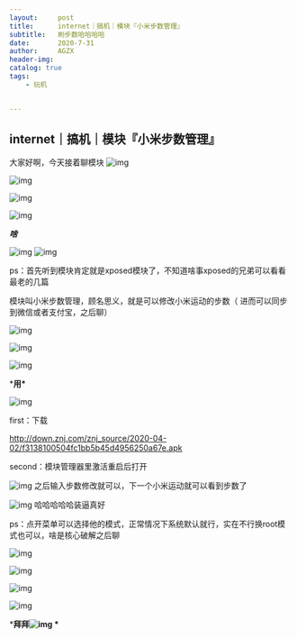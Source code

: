 ```yaml
---
layout:     post
title:      internet｜搞机｜模块『小米步数管理』
subtitle:   刷步数哈哈哈哈
date:       2020-7-31
author:     AGZX
header-img: 
catalog: true
tags:
    - 玩机


---
```


## internet｜搞机｜模块『小米步数管理』

大家好啊，今天接着聊模块
![img](https://mmbiz.qpic.cn/mmbiz_png/tMsLbdfwxoNr19BkJJ802uHqUwMTCa8sHP2wo5cZWH6lBLJTQBZnlT8FkhbmoBnLhxNP7Jc2KhZHPWvu6XlsAQ/640?wx_fmt=png&tp=webp&wxfrom=5&wx_lazy=1&wx_co=1)





![img](https://mmbiz.qpic.cn/mmbiz_png/tMsLbdfwxoNr19BkJJ802uHqUwMTCa8syC58LVemoq3TEyfkBuSdBrSH5zPKdHuHOtKDK9RuSnoMHMg62ic35jg/640?wx_fmt=png&tp=webp&wxfrom=5&wx_lazy=1&wx_co=1)



![img](https://mmbiz.qpic.cn/mmbiz_png/tMsLbdfwxoM12GmQGZYFy7azn1RM2IznldnbaicFIpNnKejI3fo2HevqRhvWHQ8k8TXI8CgyfSN0qVGbqWJj3Wg/640?wx_fmt=png&tp=webp&wxfrom=5&wx_lazy=1&wx_co=1)



![img](https://mmbiz.qpic.cn/mmbiz_png/tMsLbdfwxoPvhibcLnC5hTcXqKITTp19OH29NLiam9n4fQKickXsBhK690REU4AB7V3lQCIYMvKB7L1fbALqaCoAw/640?wx_fmt=png&tp=webp&wxfrom=5&wx_lazy=1&wx_co=1)

***啥***

![img](https://mmbiz.qpic.cn/mmbiz_png/tMsLbdfwxoM12GmQGZYFy7azn1RM2IznibrWgBLOicIoeicsg3LGoSS6wTeO5SJomic3dofibictDVGkkudHjOHZekDA/640?wx_fmt=png&tp=webp&wxfrom=5&wx_lazy=1&wx_co=1)
![img](https://mmbiz.qpic.cn/mmbiz_jpg/tMsLbdfwxoNo05rxjhn68E6HKA3cF3TxyYoOibLFY0vlG1AqqMabGicHdWFsXEn6eG18mpicVWIHth0Z5l1jRSbFQ/640?wx_fmt=jpeg&tp=webp&wxfrom=5&wx_lazy=1&wx_co=1)

ps：首先听到模块肯定就是xposed模块了，不知道啥事xposed的兄弟可以看看最老的几篇

模块叫小米步数管理，顾名思义，就是可以修改小米运动的步数（ 进而可以同步到微信或者支付宝，之后聊）





![img](https://mmbiz.qpic.cn/mmbiz_png/tMsLbdfwxoNr19BkJJ802uHqUwMTCa8sSp3hOnFoDHTkbD7VvvWxBZDUCaJJicnFloaNozOn9ghH7gaMN47c1PA/640?wx_fmt=png&tp=webp&wxfrom=5&wx_lazy=1&wx_co=1)



![img](https://mmbiz.qpic.cn/mmbiz_png/tMsLbdfwxoM12GmQGZYFy7azn1RM2Iznj8Q2gQs4btqOD1edLs4NiaCEfe3CkKjKAKKcDsnGESOuQfhkHY4r5Hw/640?wx_fmt=png&tp=webp&wxfrom=5&wx_lazy=1&wx_co=1)



![img](https://mmbiz.qpic.cn/mmbiz_png/tMsLbdfwxoPvhibcLnC5hTcXqKITTp19OAGQ6v3CMNd82aSzq3ib9HJibexbJUfTD5lLKgnnJicYrmOlSF7BtnrbBg/640?wx_fmt=png&tp=webp&wxfrom=5&wx_lazy=1&wx_co=1)

***用\***

![img](https://mmbiz.qpic.cn/mmbiz_png/tMsLbdfwxoM12GmQGZYFy7azn1RM2IznibrWgBLOicIoeicsg3LGoSS6wTeO5SJomic3dofibictDVGkkudHjOHZekDA/640?wx_fmt=png&tp=webp&wxfrom=5&wx_lazy=1&wx_co=1)

first：下载

http://down.znj.com/znj_source/2020-04-02/f3138100504fc1bb5b45d4956250a67e.apk

second：模块管理器里激活重启后打开

![img](https://mmbiz.qpic.cn/mmbiz_jpg/tMsLbdfwxoNo05rxjhn68E6HKA3cF3Txge2smbXEianJeKPBoKiaBgIP3cBhibgy7YQ8EwVlX956j9Bu2Cllias5zg/640?wx_fmt=jpeg&tp=webp&wxfrom=5&wx_lazy=1&wx_co=1)
之后输入步数修改就可以，下一个小米运动就可以看到步数了

![img](https://mmbiz.qpic.cn/mmbiz_jpg/tMsLbdfwxoNo05rxjhn68E6HKA3cF3TxibXBV2kVzogoI9NqX3lmINKklXrMjJR4A3ib3NXmC6nv65e78Ya7QhRg/640?wx_fmt=jpeg&tp=webp&wxfrom=5&wx_lazy=1&wx_co=1)
哈哈哈哈哈装逼真好

ps：点开菜单可以选择他的模式，正常情况下系统默认就行，实在不行换root模式也可以，啥是核心破解之后聊

![img](https://mmbiz.qpic.cn/mmbiz_jpg/tMsLbdfwxoNo05rxjhn68E6HKA3cF3TxfK56vTTmnesBQUa18DVeDzticJyrsZ9h7S71fOsrDuCqjFicnJicJ6xGA/640?wx_fmt=jpeg&tp=webp&wxfrom=5&wx_lazy=1&wx_co=1)

![img](https://mmbiz.qpic.cn/mmbiz_png/tMsLbdfwxoNr19BkJJ802uHqUwMTCa8sZodnSMVxdbrEeICuWaWxDegLXQ2PaNyyYg0xyibRib6mMKwxibCGwXQgQ/640?wx_fmt=png&tp=webp&wxfrom=5&wx_lazy=1&wx_co=1)



![img](https://mmbiz.qpic.cn/mmbiz_png/tMsLbdfwxoM12GmQGZYFy7azn1RM2IznUasib7P1689d23icicIkkfPibPwwibjfBcERWGEcHakwdicux1aPHhemRUSg/640?wx_fmt=png&tp=webp&wxfrom=5&wx_lazy=1&wx_co=1)



![img](https://mmbiz.qpic.cn/mmbiz_png/tMsLbdfwxoPvhibcLnC5hTcXqKITTp19ORaetZJMnmGibBDLhkhnEHe3yZ5LeaI5IpibHVTX0dxggib1X14nibD0ntw/640?wx_fmt=png&tp=webp&wxfrom=5&wx_lazy=1&wx_co=1)

***拜拜![img](https://mmbiz.qpic.cn/mmbiz_png/tMsLbdfwxoM12GmQGZYFy7azn1RM2IznibrWgBLOicIoeicsg3LGoSS6wTeO5SJomic3dofibictDVGkkudHjOHZekDA/640?wx_fmt=png&tp=webp&wxfrom=5&wx_lazy=1&wx_co=1)
\***

